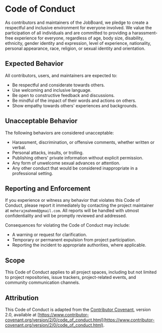 # Code of Conduct

As contributors and maintainers of the JobBoard, we pledge to create a respectful and inclusive environment for everyone involved. We value the participation of all individuals and are committed to providing a harassment-free experience for everyone, regardless of age, body size, disability, ethnicity, gender identity and expression, level of experience, nationality, personal appearance, race, religion, or sexual identity and orientation.

## Expected Behavior

All contributors, users, and maintainers are expected to:

-   Be respectful and considerate towards others.
-   Use welcoming and inclusive language.
-   Be open to constructive feedback and discussions.
-   Be mindful of the impact of their words and actions on others.
-   Show empathy towards others' experiences and backgrounds.

## Unacceptable Behavior

The following behaviors are considered unacceptable:

-   Harassment, discrimination, or offensive comments, whether written or verbal.
-   Personal attacks, insults, or trolling.
-   Publishing others' private information without explicit permission.
-   Any form of unwelcome sexual advances or attention.
-   Any other conduct that would be considered inappropriate in a professional setting.

## Reporting and Enforcement

If you experience or witness any behavior that violates this Code of Conduct, please report it immediately by contacting the project maintainer at `meherajmahmmd@gmail.com`. All reports will be handled with utmost confidentiality and will be promptly reviewed and addressed.

Consequences for violating the Code of Conduct may include:

-   A warning or request for clarification.
-   Temporary or permanent expulsion from project participation.
-   Reporting the incident to appropriate authorities, where applicable.

## Scope

This Code of Conduct applies to all project spaces, including but not limited to project repositories, issue trackers, project-related events, and community communication channels.

## Attribution

This Code of Conduct is adapted from the [Contributor Covenant](https://www.contributor-covenant.org/), version 2.0, available at [https://www.contributor-covenant.org/version/2/0/code_of_conduct.html](https://www.contributor-covenant.org/version/2/0/code_of_conduct.html).

